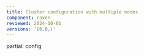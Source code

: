 ```yaml
---
title: Cluster configuration with multiple nodes
component: raven
reviewed: 2024-10-01
versions: '[6.0,)'
---
```


partial: config
